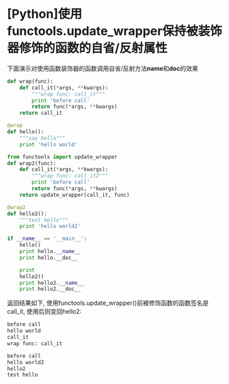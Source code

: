 # \[Python\]使用functools.update\_wrapper保持被装饰器修饰的函数的自省/反射属性

下面演示对使用函数装饰器的函数调用自省/反射方法**name**和**doc**的效果

``` python
def wrap(func):  
    def call_it(*args, **kwargs):  
        """wrap func: call_it"""  
        print 'before call'  
        return func(*args, **kwargs)  
    return call_it

@wrap  
def hello():  
    """say hello"""  
    print 'hello world'

from functools import update_wrapper  
def wrap2(func):  
    def call_it(*args, **kwargs):  
        """wrap func: call_it2"""  
        print 'before call'  
        return func(*args, **kwargs)  
    return update_wrapper(call_it, func)

@wrap2  
def hello2():  
    """test hello"""  
    print 'hello world2'

if __name__ == '__main__':  
    hello()  
    print hello.__name__  
    print hello.__doc__

    print  
    hello2()  
    print hello2.__name__  
    print hello2.__doc__
```
返回结果如下, 使用functools.update_wrapper()前被修饰函数的函数签名是call_it, 使用后则变回hello2:
``` python
before call
hello world
call_it
wrap func: call_it

before call
hello world2
hello2
test hello
```